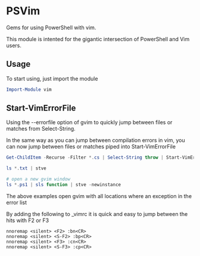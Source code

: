 PSVim
=====

Gems for using PowerShell with vim.

This module is intented for the gigantic intersection of PowerShell and Vim users.

Usage
-----
To start using, just import the module

```powershell
Import-Module vim
```

Start-VimErrorFile
------------------

Using the --errorfile option of gvim to quickly jump between files or matches from Select-String.

In the same way as you can jump between compilation errors in vim, you can now jump between files or matches piped into
Start-VimErrorFile

```powershell
Get-ChildItem -Recurse -Filter *.cs | Select-String throw | Start-VimErrorFile

ls *.txt | stve

# open a new gvim window
ls *.ps1 | sls function | stve -newinstance
```
The above examples open gvim with all locations where an exception in the error list

By adding the following to _vimrc it is quick and easy to jump between the hits with F2 or F3 
```
nnoremap <silent> <F2> :bn<CR>
nnoremap <silent> <S-F2> :bp<CR>
nnoremap <silent> <F3> :cn<CR>
nnoremap <silent> <S-F3> :cp<CR>
```
